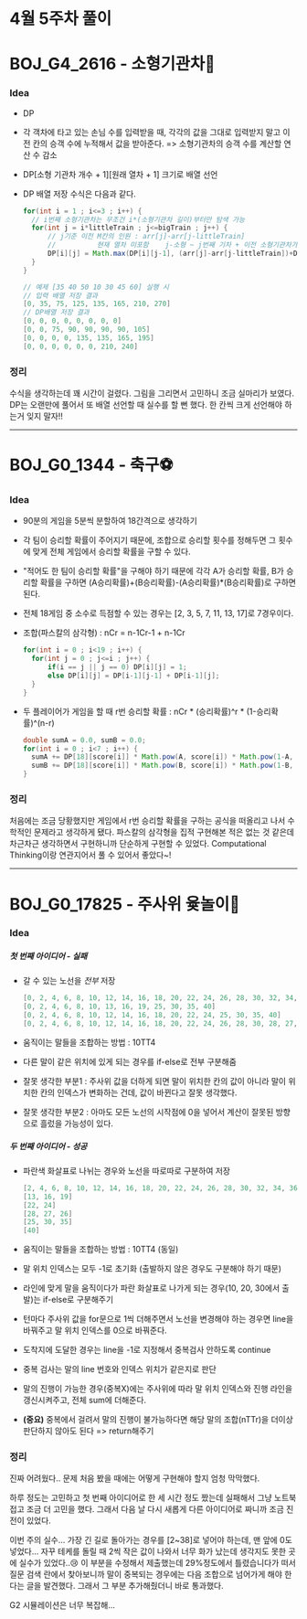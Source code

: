 # 4월 5주차 풀이

# BOJ_G4_2616 - 소형기관차🚂

### Idea

- DP

- 각 객차에 타고 있는 손님 수를 입력받을 때, 각각의 값을 그대로 입력받지 말고 이전 칸의 승객 수에 누적해서 값을 받아준다. => 소형기관차의 승객 수를 계산할 연산 수 감소

- DP[소형 기관차 개수 + 1][원래 열차 + 1] 크기로 배열 선언

- DP 배열 저장 수식은 다음과 같다.

  ```java
  for(int i = 1 ; i<=3 ; i++) {
  	// i번째 소형기관차는 무조건 i*(소형기관차 길이)부터만 탐색 가능
  	for(int j = i*littleTrain ; j<=bigTrain ; j++) { 
  		// j기준 이전 M칸의 인원 : arr[j]-arr[j-littleTrain]
  		//		    현재 열차 미포함	 j-소형 ~ j번째 기차 + 이전 소형기관차가 끄는 최대
  		DP[i][j] = Math.max(DP[i][j-1], (arr[j]-arr[j-littleTrain])+DP[i-1][j-littleTrain]);
  	}
  }
  ```

  ```java
  // 예제 [35 40 50 10 30 45 60] 실행 시 
  // 입력 배열 저장 결과
  [0, 35, 75, 125, 135, 165, 210, 270]
  // DP배열 저장 결과
  [0, 0, 0, 0, 0, 0, 0, 0]
  [0, 0, 75, 90, 90, 90, 90, 105]
  [0, 0, 0, 0, 135, 135, 165, 195]
  [0, 0, 0, 0, 0, 0, 210, 240]
  ```

### 정리

수식을 생각하는데 꽤 시간이 걸렸다. 그림을 그리면서 고민하니 조금 실마리가 보였다. DP는 오랜만에 풀어서 또 배열 선언할 때 실수를 할 뻔 했다. 한 칸씩 크게 선언해야 하는거 잊지 말자!!

------

# BOJ_G0_1344 - 축구⚽

### Idea

- 90분의 게임을 5분씩 분할하여 18간격으로 생각하기

- 각 팀이 승리할 확률이 주어지기 때문에, 조합으로 승리할 횟수를 정해두면 그 횟수에 맞게 전체 게임에서 승리할 확률을 구할 수 있다.

- "적어도 한 팀이 승리할 확률"을 구해야 하기 때문에 각각 A가 승리할 확률, B가 승리할 확률을 구하면 (A승리확률)+(B승리확률)-(A승리확률)*(B승리확률)로 구하면 된다.

- 전체 18게임 중 소수로 득점할 수 있는 경우는 [2, 3, 5, 7, 11, 13, 17]로 7경우이다.

- 조합(파스칼의 삼각형) : nCr = n-1Cr-1 + n-1Cr

  ```java
  for(int i = 0 ; i<19 ; i++) {
  	for(int j = 0 ; j<=i ; j++) {
  		if(i == j || j == 0) DP[i][j] = 1;
  		else DP[i][j] = DP[i-1][j-1] + DP[i-1][j];
  	}
  }
  ```

- 두 플레이어가 게임을 할 때 r번 승리할 확률 : nCr * (승리확률)^r * (1-승리확률)^(n-r)

  ```java
  double sumA = 0.0, sumB = 0.0;
  for(int i = 0 ; i<7 ; i++) {
  	sumA += DP[18][score[i]] * Math.pow(A, score[i]) * Math.pow(1-A, 18-score[i]);
  	sumB += DP[18][score[i]] * Math.pow(B, score[i]) * Math.pow(1-B, 18-score[i]);
  }
  ```

### 정리

처음에는 조금 당황했지만 게임에서 r번 승리할 확률을 구하는 공식을 떠올리고 나서 수학적인 문제라고 생각하게 됐다. 파스칼의 삼각형을 집적 구현해본 적은 없는 것 같은데 차근차근 생각하면서 구현하니까 단순하게 구현할 수 있었다. Computational Thinking이랑 연관지어서 풀 수 있어서 좋았다~!

------

# BOJ_G0_17825 - 주사위 윷놀이🎲

### Idea

##### 첫 번째 아이디어 - 실패

- 갈 수 있는 노선을 *전부* 저장

  ```java
  [0, 2, 4, 6, 8, 10, 12, 14, 16, 18, 20, 22, 24, 26, 28, 30, 32, 34, 36, 38, 40]
  [0, 2, 4, 6, 8, 10, 13, 16, 19, 25, 30, 35, 40]
  [0, 2, 4, 6, 8, 10, 12, 14, 16, 18, 20, 22, 24, 25, 30, 35, 40]
  [0, 2, 4, 6, 8, 10, 12, 14, 16, 18, 20, 22, 24, 26, 28, 30, 28, 27, 26, 25, 30, 35, 40]
  ```

- 움직이는 말들을 조합하는 방법 : 10TT4

- 다른 말이 같은 위치에 있게 되는 경우를 if-else로 전부 구분해줌

- 잘못 생각한 부분1 : 주사위 값을 더하게 되면 말이 위치한 칸의 값이 아니라 말이 위치한 칸의 인덱스가 변화하는 건데, 값이 바뀐다고 잘못 생각했다.

- 잘못 생각한 부분2 : 아마도 모든 노선의 시작점에 0을 넣어서 계산이 잘못된 방향으로 흘렀을 가능성이 있다.

##### 두 번째 아이디어 - 성공

- 파란색 화살표로 나뉘는 경우와 노선을 따로따로 구분하여 저장

  ```java
  [2, 4, 6, 8, 10, 12, 14, 16, 18, 20, 22, 24, 26, 28, 30, 32, 34, 36, 38]
  [13, 16, 19]
  [22, 24]
  [28, 27, 26]
  [25, 30, 35]
  [40]
  ```

- 움직이는 말들을 조합하는 방법 : 10TT4 (동일)

- 말 위치 인덱스는 모두 -1로 초기화 (출발하지 않은 경우도 구분해야 하기 때문)

- 라인에 맞게 말을 움직이다가 파란 화살표로 나가게 되는 경우(10, 20, 30에서 출발)는 if-else로 구분해주기

- 턴마다 주사위 값을 for문으로 1씩 더해주면서 노선을 변경해야 하는 경우면 line을 바꿔주고 말 위치 인덱스를 0으로 바꿔준다.

- 도착지에 도달한 경우는 line을 -1로 지정해서 중복검사 안하도록 continue

- 중복 검사는 말의 line 번호와 인덱스 위치가 같은지로 판단

- 말의 진행이 가능한 경우(중복X)에는 주사위에 따라 말 위치 인덱스와 진행 라인을 갱신시켜주고, 전체 sum에 더해준다. 

- **(중요)** 중복에서 걸려서 말의 진행이 불가능하다면 해당 말의 조합(nTTr)을 더이상 판단하지 않아도 된다 => return해주기

### 정리

진짜 어려웠다.. 문제 처음 봤을 때에는 어떻게 구현해야 할지 엄청 막막했다.

하루 정도는 고민하고 첫 번째 아이디어로 한 세 시간 정도 짰는데 실패해서 그냥 노트북 접고 조금 더 고민을 했다. 그래서 다음 날 다시 새롭게 다른 아이디어로 짜니까 조금 진전이 있었다.

이번 주의 실수... 가장 긴 길로 돌아가는 경우를 [2~38]로 넣어야 하는데, 맨 앞에 0도 넣었다... 자꾸 테케를 돌릴 때 2씩 작은 값이 나와서 너무 화가 났는데 생각지도 못한 곳에 실수가 있었다..😢 이 부분을 수정해서 제출했는데 29%정도에서 틀렸습니다가 떠서 질문 검색 란에서 찾아보니까 말이 중복되는 경우에는 다음 조합으로 넘어가게 해야 한다는 글을 발견했다. 그래서 그 부분 추가해줬더니 바로 통과했다. 

G2 시뮬레이션은 너무 복잡해...